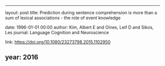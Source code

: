 ---
layout: post
title: Prediction during sentence comprehension is more than a sum of lexical associations - the role of event knowledge

date: 1996-01-01 00:00
author: Kim, Albert E and Oines, Leif D and Sikos, Les
journal: Language Cognition and Neuroscience

link: https://doi.org/10.1080/23273798.2015.1102950

year: 2016
-----